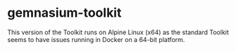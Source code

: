 # gemnasium-toolkit

This version of the Toolkit runs on Alpine Linux (x64) as the standard Toolkit seems to have issues running in Docker on a 64-bit platform.